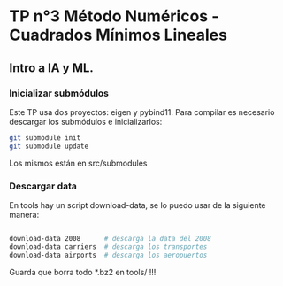 # TP n°3 Método Numéricos - Cuadrados Mínimos Lineales
## Intro a IA y ML.

### Inicializar submódulos

Este TP usa dos proyectos: eigen y pybind11. Para compilar es necesario descargar los submódulos e inicializarlos:

``` bash
git submodule init
git submodule update
```

Los mismos están en src/submodules

### Descargar data

En tools hay un script download-data, se lo puedo usar de la siguiente manera:

``` bash

download-data 2008      # descarga la data del 2008
download-data carriers  # descarga los transportes
download-data airports  # descarga los aeropuertos
```

Guarda que borra todo *.bz2 en tools/ !!!
